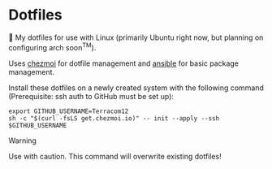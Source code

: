 # Dotfiles

:wave: My dotfiles for use with Linux (primarily Ubuntu right now, but planning on configuring arch soon<sup>TM</sup>).


Uses [chezmoi](https://www.chezmoi.io/) for dotfile management and [ansible](https://docs.ansible.com/ansible/latest/index.html) for basic package management.


Install these dotfiles on a newly created system with the following command (Prerequisite: ssh auth to GitHub must be set up):

```shell
export GITHUB_USERNAME=Terracom12
sh -c "$(curl -fsLS get.chezmoi.io)" -- init --apply --ssh $GITHUB_USERNAME
```

> [!WARNING]
> Use with caution. This command will overwrite existing dotfiles!

